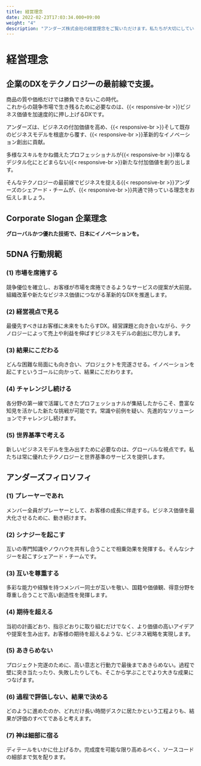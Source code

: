 ```yaml
---
title: 経営理念
date: 2022-02-23T17:03:34.000+09:00
weight: "4"
description: "アンダーズ株式会社の経営理念をご覧いただけます。私たちが大切にしている企業理念・5DNA 行動規範・アンダーズフィロソフィについてご紹介いたします。"
---
```

# 経営理念



## 企業のDXをテクノロジーの最前線で支援。

商品の質や価格だけでは勝負できないこの時代。  
これからの競争市場で生き残るために必要なのは、{{< responsive-br >}}ビジネス価値を加速度的に押し上げるDXです。

アンダーズは、ビジネスの付加価値を高め、{{< responsive-br >}}そして既存のビジネスモデルを根底から覆す、{{< responsive-br >}}革新的なイノベーション創出に貢献。

多様なスキルをかね備えたプロフェッショナルが{{< responsive-br >}}単なるデジタル化にとどまらない{{< responsive-br >}}新たな付加価値を創り出します。

そんなテクノロジーの最前線でビジネスを捉える{{< responsive-br >}}アンダーズのシェアード・チームが、{{< responsive-br >}}共通で持っている理念をお伝えしましょう。



## Corporate Slogan 企業理念

**グローバルかつ優れた技術で、日本にイノベーションを。**



## 5DNA 行動規範



### (1)	市場を席捲する

競争優位を確立し、お客様が市場を席捲できるようなサービスの提案が大前提。組織改革や新たなビジネス価値につながる革新的なDXを推進します。



### (2)	経営視点で見る

最優先すべきはお客様に未来をもたらすDX。経営課題と向き合いながら、テクノロジーによって売上や利益を伸ばすビジネスモデルの創出に尽力します。



### (3)	結果にこだわる

どんな困難な局面にも向き合い、プロジェクトを完遂させる。イノベーションを起こすというゴールに向かって、結果にこだわります。



### (4)	チャレンジし続ける

各分野の第一線で活躍してきたプロフェッショナルが集結したからこそ、豊富な知見を活かした新たな挑戦が可能です。常識や前例を疑い、先進的なソリューションでチャレンジし続けます。



### (5)	世界基準で考える

新しいビジネスモデルを生み出すために必要なのは、グローバルな視点です。私たちは常に優れたテクノロジーと世界基準のサービスを提供します。



## アンダーズフィロソフィ



### (1)	プレーヤーであれ

メンバー全員がプレーヤーとして、お客様の成長に伴走する。ビジネス価値を最大化させるために、動き続けます。



### (2)	シナジーを起こす

互いの専門知識やノウハウを共有し合うことで相乗効果を発揮する。そんなシナジーを起こすシェアード・チームです。



### (3)	互いを尊重する

多彩な能力や経験を持つメンバー同士が互いを敬い、国籍や価値観、得意分野を尊重し合うことで高い創造性を発揮します。



### (4)	期待を超える

当初の計画どおり、指示どおりに取り組むだけでなく、より価値の高いアイデアや提案を生み出す。お客様の期待を超えるような、ビジネス戦略を実現します。



### (5)	あきらめない

プロジェクト完遂のために、高い意志と行動力で最後まであきらめない。過程で壁に突き当たったり、失敗したりしても、そこから学ぶことでより大きな成果につなげます。



### (6)	過程で評価しない、結果で決める

どのように進めたのか、どれだけ長い時間デスクに居たかという工程よりも、結果が評価のすべてであると考えます。



### (7)	神は細部に宿る

ディテールをいかに仕上げるか。完成度を可能な限り高めるべく、ソースコードの細部まで気を配ります。